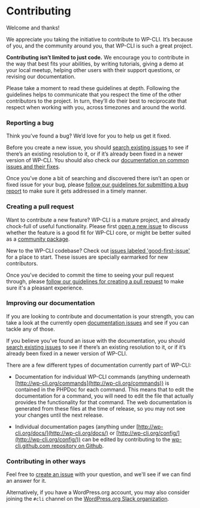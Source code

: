 Contributing
============

Welcome and thanks!

We appreciate you taking the initiative to contribute to WP-CLI. It’s because of you, and the community around you, that WP-CLI is such a great project.

**Contributing isn’t limited to just code.** We encourage you to contribute in the way that best fits your abilities, by writing tutorials, giving a demo at your local meetup, helping other users with their support questions, or revising our documentation.

Please take a moment to read these guidelines at depth. Following the guidelines helps to communicate that you respect the time of the other contributors to the project. In turn, they’ll do their best to reciprocate that respect when working with you, across timezones and around the world.

### Reporting a bug

Think you’ve found a bug? We’d love for you to help us get it fixed.

Before you create a new issue, you should [search existing issues](https://github.com/wp-cli/wp-cli/issues?utf8=%E2%9C%93&q=label%3Abug%20) to see if there’s an existing resolution to it, or if it’s already been fixed in a newer version of WP-CLI. You should also check our [documentation on common issues and their fixes](https://wp-cli.org/docs/common-issues/).

Once you’ve done a bit of searching and discovered there isn’t an open or fixed issue for your bug, please [follow our guidelines for submitting a bug report](http://wp-cli.org/docs/bug-reports/) to make sure it gets addressed in a timely manner.

### Creating a pull request

Want to contribute a new feature? WP-CLI is a mature project, and already chock-full of useful functionality. Please first [open a new issue](https://github.com/wp-cli/wp-cli/issues/new) to discuss whether the feature is a good fit for WP-CLI core, or might be better suited as a [community package](https://wp-cli.org/package-index/).

New to the WP-CLI codebase? Check out [issues labeled 'good-first-issue'](https://github.com/wp-cli/wp-cli/labels/good-first-issue) for a place to start. These issues are specially earmarked for new contributors.

Once you've decided to commit the time to seeing your pull request through, please [follow our guidelines for creating a pull request](https://wp-cli.org/docs/pull-requests/) to make sure it's a pleasant experience.

### Improving our documentation

If you are looking to contribute and documentation is your strength, you can take a look at the currently open [documentation issues](https://github.com/wp-cli/wp-cli/issues?q=is%3Aopen+is%3Aissue+label%3Ascope%3Adocumentation) and see if you can tackle any of those.

If you believe you’ve found an issue with the documentation, you should [search existing issues](https://github.com/wp-cli/wp-cli/issues?utf8=%E2%9C%93&q=label%3Abug%20) to see if there’s an existing resolution to it, or if it’s already been fixed in a newer version of WP-CLI.

There are a few different types of documentation currently part of WP-CLI:

  * Documentation for individual WP-CLI commands (anything underneath [http://wp-cli.org/commands](http://wp-cli.org/commands)) is contained in the PHPDoc for each command. This means that to edit the documentation for a command, you will need to edit the file that actually provides the functionality for that command.  The web documentation is generated from these files at the time of release, so you may not see your changes until the next release.

  * Individual documentation pages (anything under [http://wp-cli.org/docs/](http://wp-cli.org/docs/) or [http://wp-cli.org/config/](http://wp-cli.org/config/)) can be edited by contributing to the [wp-cli.github.com repository on Github](https://github.com/wp-cli/wp-cli.github.com).

### Contributing in other ways

Feel free to [create an issue](https://github.com/wp-cli/wp-cli/issues/new) with your question, and we'll see if we can find an answer for it.

Alternatively, if you have a WordPress.org account, you may also consider joining the `#cli` channel on the [WordPress.org Slack organization](https://make.wordpress.org/chat/).
